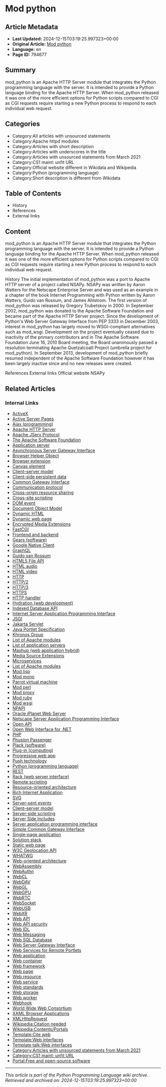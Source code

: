# Mod python

## Article Metadata

- **Last Updated:** 2024-12-15T03:19:25.997323+00:00
- **Original Article:** [Mod python](https://en.wikipedia.org/wiki/Mod_python)
- **Language:** en
- **Page ID:** 794677

## Summary

mod_python is an Apache HTTP Server module that integrates the Python programming language with the server. It is intended to provide a Python language binding for the Apache HTTP Server.
When mod_python released it was one of the more efficient options for Python scripts compared to CGI as CGI requests require starting a new Python process to respond to each individual web request.

## Categories

- Category:All articles with unsourced statements
- Category:Apache httpd modules
- Category:Articles with short description
- Category:Articles with underscores in the title
- Category:Articles with unsourced statements from March 2021
- Category:CS1 maint: unfit URL
- Category:Official website different in Wikidata and Wikipedia
- Category:Python (programming language)
- Category:Short description is different from Wikidata

## Table of Contents

- History
- References
- External links

## Content

mod_python is an Apache HTTP Server module that integrates the Python programming language with the server. It is intended to provide a Python language binding for the Apache HTTP Server.
When mod_python released it was one of the more efficient options for Python scripts compared to CGI as CGI requests require starting a new Python process to respond to each individual web request.

History
The initial implementation of mod_python was a port to Apache HTTP server of a project called NSAPy. NSAPy was written by Aaron Watters for the Netscape Enterprise Server and was used as an example in a chapter of the book Internet Programming with Python written by Aaron Watters, Guido van Rossum, and James Ahlstrom. The first version of mod_python was released by Gregory Trubetskoy in 2000. In September 2002, mod_python was donated to the Apache Software Foundation and became part of the Apache HTTP Server project.
Since the development of Python's Web Server Gateway Interface from PEP 3333 in December 2003, interest in mod_python has largely moved to WSGI-compliant alternatives such as mod_wsgi.
Development on the project eventually ceased due to inactivity of the primary contributors and in The Apache Software Foundation June 16, 2010 Board meeting, the Board unanimously passed a resolution terminating Apache Quetzalcoatl Project (umbrella project for mod_python).
In September 2013, development of mod_python briefly resumed independent of the Apache Software Foundation however it has been largely inactive since and no new releases were created.

References
External links
Official website
NSAPy

## Related Articles

### Internal Links

- [ActiveX](https://en.wikipedia.org/wiki/ActiveX)
- [Active Server Pages](https://en.wikipedia.org/wiki/Active_Server_Pages)
- [Ajax (programming)](https://en.wikipedia.org/wiki/Ajax_(programming))
- [Apache HTTP Server](https://en.wikipedia.org/wiki/Apache_HTTP_Server)
- [Apache JServ Protocol](https://en.wikipedia.org/wiki/Apache_JServ_Protocol)
- [The Apache Software Foundation](https://en.wikipedia.org/wiki/The_Apache_Software_Foundation)
- [Application server](https://en.wikipedia.org/wiki/Application_server)
- [Asynchronous Server Gateway Interface](https://en.wikipedia.org/wiki/Asynchronous_Server_Gateway_Interface)
- [Browser Helper Object](https://en.wikipedia.org/wiki/Browser_Helper_Object)
- [Browser extension](https://en.wikipedia.org/wiki/Browser_extension)
- [Canvas element](https://en.wikipedia.org/wiki/Canvas_element)
- [Client–server model](https://en.wikipedia.org/wiki/Client%E2%80%93server_model)
- [Client-side persistent data](https://en.wikipedia.org/wiki/Client-side_persistent_data)
- [Common Gateway Interface](https://en.wikipedia.org/wiki/Common_Gateway_Interface)
- [Communication protocol](https://en.wikipedia.org/wiki/Communication_protocol)
- [Cross-origin resource sharing](https://en.wikipedia.org/wiki/Cross-origin_resource_sharing)
- [Cross-site scripting](https://en.wikipedia.org/wiki/Cross-site_scripting)
- [DOM event](https://en.wikipedia.org/wiki/DOM_event)
- [Document Object Model](https://en.wikipedia.org/wiki/Document_Object_Model)
- [Dynamic HTML](https://en.wikipedia.org/wiki/Dynamic_HTML)
- [Dynamic web page](https://en.wikipedia.org/wiki/Dynamic_web_page)
- [Encrypted Media Extensions](https://en.wikipedia.org/wiki/Encrypted_Media_Extensions)
- [FastCGI](https://en.wikipedia.org/wiki/FastCGI)
- [Frontend and backend](https://en.wikipedia.org/wiki/Frontend_and_backend)
- [Gears (software)](https://en.wikipedia.org/wiki/Gears_(software))
- [Google Native Client](https://en.wikipedia.org/wiki/Google_Native_Client)
- [GraphQL](https://en.wikipedia.org/wiki/GraphQL)
- [Guido van Rossum](https://en.wikipedia.org/wiki/Guido_van_Rossum)
- [HTML5 File API](https://en.wikipedia.org/wiki/HTML5_File_API)
- [HTML audio](https://en.wikipedia.org/wiki/HTML_audio)
- [HTML video](https://en.wikipedia.org/wiki/HTML_video)
- [HTTP](https://en.wikipedia.org/wiki/HTTP)
- [HTTP/2](https://en.wikipedia.org/wiki/HTTP/2)
- [HTTP/3](https://en.wikipedia.org/wiki/HTTP/3)
- [HTTPS](https://en.wikipedia.org/wiki/HTTPS)
- [HTTP handler](https://en.wikipedia.org/wiki/HTTP_handler)
- [Hydration (web development)](https://en.wikipedia.org/wiki/Hydration_(web_development))
- [Indexed Database API](https://en.wikipedia.org/wiki/Indexed_Database_API)
- [Internet Server Application Programming Interface](https://en.wikipedia.org/wiki/Internet_Server_Application_Programming_Interface)
- [JSGI](https://en.wikipedia.org/wiki/JSGI)
- [Jakarta Servlet](https://en.wikipedia.org/wiki/Jakarta_Servlet)
- [Java Portlet Specification](https://en.wikipedia.org/wiki/Java_Portlet_Specification)
- [Khronos Group](https://en.wikipedia.org/wiki/Khronos_Group)
- [List of Apache modules](https://en.wikipedia.org/wiki/List_of_Apache_modules)
- [List of application servers](https://en.wikipedia.org/wiki/List_of_application_servers)
- [Mashup (web application hybrid)](https://en.wikipedia.org/wiki/Mashup_(web_application_hybrid))
- [Media Source Extensions](https://en.wikipedia.org/wiki/Media_Source_Extensions)
- [Microservices](https://en.wikipedia.org/wiki/Microservices)
- [List of Apache modules](https://en.wikipedia.org/wiki/List_of_Apache_modules)
- [Mod lisp](https://en.wikipedia.org/wiki/Mod_lisp)
- [Mod mono](https://en.wikipedia.org/wiki/Mod_mono)
- [Parrot virtual machine](https://en.wikipedia.org/wiki/Parrot_virtual_machine)
- [Mod perl](https://en.wikipedia.org/wiki/Mod_perl)
- [Mod proxy](https://en.wikipedia.org/wiki/Mod_proxy)
- [Mod ruby](https://en.wikipedia.org/wiki/Mod_ruby)
- [Mod wsgi](https://en.wikipedia.org/wiki/Mod_wsgi)
- [NPAPI](https://en.wikipedia.org/wiki/NPAPI)
- [Oracle iPlanet Web Server](https://en.wikipedia.org/wiki/Oracle_iPlanet_Web_Server)
- [Netscape Server Application Programming Interface](https://en.wikipedia.org/wiki/Netscape_Server_Application_Programming_Interface)
- [Open API](https://en.wikipedia.org/wiki/Open_API)
- [Open Web Interface for .NET](https://en.wikipedia.org/wiki/Open_Web_Interface_for_.NET)
- [PHP](https://en.wikipedia.org/wiki/PHP)
- [Phusion Passenger](https://en.wikipedia.org/wiki/Phusion_Passenger)
- [Plack (software)](https://en.wikipedia.org/wiki/Plack_(software))
- [Plug-in (computing)](https://en.wikipedia.org/wiki/Plug-in_(computing))
- [Progressive web app](https://en.wikipedia.org/wiki/Progressive_web_app)
- [Push technology](https://en.wikipedia.org/wiki/Push_technology)
- [Python (programming language)](https://en.wikipedia.org/wiki/Python_(programming_language))
- [REST](https://en.wikipedia.org/wiki/REST)
- [Rack (web server interface)](https://en.wikipedia.org/wiki/Rack_(web_server_interface))
- [Remote scripting](https://en.wikipedia.org/wiki/Remote_scripting)
- [Resource-oriented architecture](https://en.wikipedia.org/wiki/Resource-oriented_architecture)
- [Rich Internet Application](https://en.wikipedia.org/wiki/Rich_Internet_Application)
- [SVG](https://en.wikipedia.org/wiki/SVG)
- [Server-sent events](https://en.wikipedia.org/wiki/Server-sent_events)
- [Client–server model](https://en.wikipedia.org/wiki/Client%E2%80%93server_model)
- [Server-side scripting](https://en.wikipedia.org/wiki/Server-side_scripting)
- [Server Side Includes](https://en.wikipedia.org/wiki/Server_Side_Includes)
- [Server application programming interface](https://en.wikipedia.org/wiki/Server_application_programming_interface)
- [Simple Common Gateway Interface](https://en.wikipedia.org/wiki/Simple_Common_Gateway_Interface)
- [Single-page application](https://en.wikipedia.org/wiki/Single-page_application)
- [Solution stack](https://en.wikipedia.org/wiki/Solution_stack)
- [Static web page](https://en.wikipedia.org/wiki/Static_web_page)
- [W3C Geolocation API](https://en.wikipedia.org/wiki/W3C_Geolocation_API)
- [WHATWG](https://en.wikipedia.org/wiki/WHATWG)
- [Web-oriented architecture](https://en.wikipedia.org/wiki/Web-oriented_architecture)
- [WebAssembly](https://en.wikipedia.org/wiki/WebAssembly)
- [WebAuthn](https://en.wikipedia.org/wiki/WebAuthn)
- [WebCL](https://en.wikipedia.org/wiki/WebCL)
- [WebDAV](https://en.wikipedia.org/wiki/WebDAV)
- [WebGL](https://en.wikipedia.org/wiki/WebGL)
- [WebGPU](https://en.wikipedia.org/wiki/WebGPU)
- [WebRTC](https://en.wikipedia.org/wiki/WebRTC)
- [WebSocket](https://en.wikipedia.org/wiki/WebSocket)
- [WebUSB](https://en.wikipedia.org/wiki/WebUSB)
- [WebXR](https://en.wikipedia.org/wiki/WebXR)
- [Web API](https://en.wikipedia.org/wiki/Web_API)
- [Web API security](https://en.wikipedia.org/wiki/Web_API_security)
- [Web IDL](https://en.wikipedia.org/wiki/Web_IDL)
- [Web Messaging](https://en.wikipedia.org/wiki/Web_Messaging)
- [Web SQL Database](https://en.wikipedia.org/wiki/Web_SQL_Database)
- [Web Server Gateway Interface](https://en.wikipedia.org/wiki/Web_Server_Gateway_Interface)
- [Web Services for Remote Portlets](https://en.wikipedia.org/wiki/Web_Services_for_Remote_Portlets)
- [Web application](https://en.wikipedia.org/wiki/Web_application)
- [Web container](https://en.wikipedia.org/wiki/Web_container)
- [Web framework](https://en.wikipedia.org/wiki/Web_framework)
- [Web page](https://en.wikipedia.org/wiki/Web_page)
- [Web resource](https://en.wikipedia.org/wiki/Web_resource)
- [Web service](https://en.wikipedia.org/wiki/Web_service)
- [Web standards](https://en.wikipedia.org/wiki/Web_standards)
- [Web storage](https://en.wikipedia.org/wiki/Web_storage)
- [Web worker](https://en.wikipedia.org/wiki/Web_worker)
- [Webhook](https://en.wikipedia.org/wiki/Webhook)
- [World Wide Web Consortium](https://en.wikipedia.org/wiki/World_Wide_Web_Consortium)
- [XAML Browser Applications](https://en.wikipedia.org/wiki/XAML_Browser_Applications)
- [XMLHttpRequest](https://en.wikipedia.org/wiki/XMLHttpRequest)
- [Wikipedia:Citation needed](https://en.wikipedia.org/wiki/Wikipedia:Citation_needed)
- [Wikipedia:Contents/Portals](https://en.wikipedia.org/wiki/Wikipedia:Contents/Portals)
- [Template:Cite web](https://en.wikipedia.org/wiki/Template:Cite_web)
- [Template:Web interfaces](https://en.wikipedia.org/wiki/Template:Web_interfaces)
- [Template talk:Web interfaces](https://en.wikipedia.org/wiki/Template_talk:Web_interfaces)
- [Category:Articles with unsourced statements from March 2021](https://en.wikipedia.org/wiki/Category:Articles_with_unsourced_statements_from_March_2021)
- [Category:CS1 maint: unfit URL](https://en.wikipedia.org/wiki/Category:CS1_maint:_unfit_URL)
- [Portal:Free and open-source software](https://en.wikipedia.org/wiki/Portal:Free_and_open-source_software)

---
_This article is part of the Python Programming Language wiki archive._
_Retrieved and archived on: 2024-12-15T03:19:25.997323+00:00_